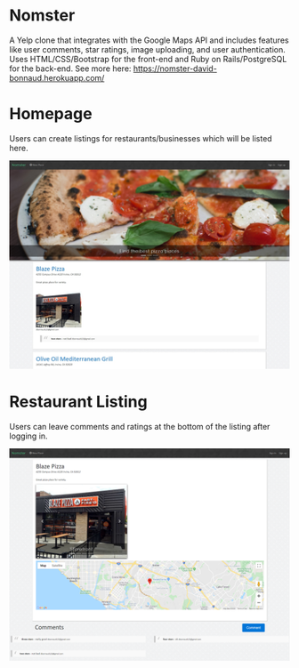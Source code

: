 # Nomster
A Yelp clone that integrates with the Google Maps API and includes features like user comments, star ratings, image uploading, and user authentication. Uses HTML/CSS/Bootstrap for the front-end and Ruby on Rails/PostgreSQL for the back-end. See more here: https://nomster-david-bonnaud.herokuapp.com/

# Homepage
Users can create listings for restaurants/businesses which will be listed here.

<img src="nomster homepage.jpg" alt="Flixter Screenshot Homepage">


# Restaurant Listing
Users can leave comments and ratings at the bottom of the listing after logging in.

<img src="nomster restaurant page.png" alt="Flixter Screenshot Homepage">
 
